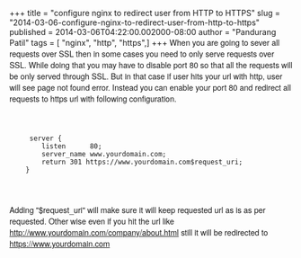 +++
title = "configure nginx to redirect user from HTTP to HTTPS"
slug = "2014-03-06-configure-nginx-to-redirect-user-from-http-to-https"
published = 2014-03-06T04:22:00.002000-08:00
author = "Pandurang Patil"
tags = [ "nginx", "http", "https",]
+++
<span
style="font-family: Helvetica Neue, Arial, Helvetica, sans-serif;">When
you are going to sever all requests over SSL then in some cases you need
to only serve requests over SSL. While doing that you may have to
disable port 80 so that all the requests will be only served through
SSL. But in that case if user hits your url with http, user will see
page not found error. Instead you can enable your port 80 and redirect
all requests to https url with following configuration.</span>  
<span
style="font-family: Helvetica Neue, Arial, Helvetica, sans-serif;">  
</span> <span
style="font-family: Helvetica Neue, Arial, Helvetica, sans-serif;">  
</span>  

         server {
            listen      80;
            server_name www.yourdomain.com;
            return 301 https://www.yourdomain.com$request_uri;
        }

<span
style="font-family: Helvetica Neue, Arial, Helvetica, sans-serif;">  
</span> <span
style="font-family: Helvetica Neue, Arial, Helvetica, sans-serif;">  
Adding "$request\_uri" will make sure it will keep requested url as is
as per requested. Other wise even if you hit the url like
http://www.yourdomain.com/company/about.html still it will be redirected
to https://www.yourdomain.com</span> <span
style="font-family: Helvetica Neue, Arial, Helvetica, sans-serif;">  
</span>
